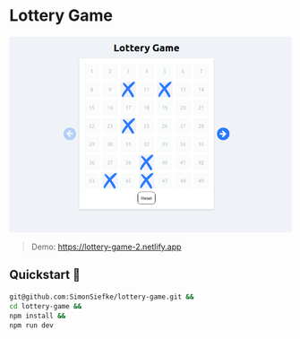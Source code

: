 # Lottery Game

![Demo](./demo.png)

> Demo: https://lottery-game-2.netlify.app

## Quickstart 🚀

```sh
git@github.com:SimonSiefke/lottery-game.git &&
cd lottery-game &&
npm install &&
npm run dev
```
